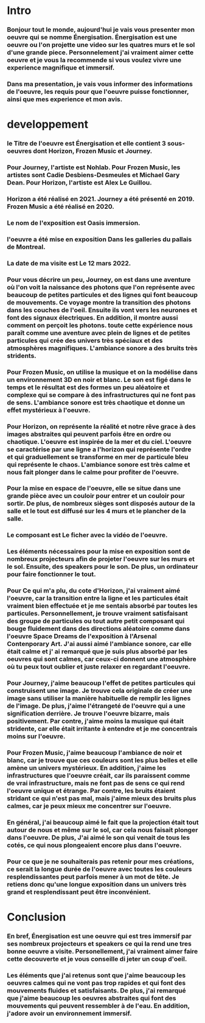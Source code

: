 # Intro

### Bonjour tout le monde, aujourd'hui je vais vous presenter mon oeuvre qui se nomme Énergisation. Énergisation est une oeuvre ou l'on projette une video sur les quatres murs et le sol d'une grande piece. Personnelement j'ai vraiment aimer cette oeuvre et je vous la recommende si vous voulez vivre une experience magnifique et immersif.

### Dans ma presentation, je vais vous informer des informations de l'oeuvre, les requis pour que l'oeuvre puisse fonctionner, ainsi que mes experience et mon avis.

# developpement


### le Titre de l'oeuvre est Énergisation et elle contient 3 sous-oeuvres dont Horizon, Frozen Music et Journey.

### Pour Journey, l'artiste est Nohlab. Pour Frozen Music, les artistes sont Cadie Desbiens-Desmeules et Michael Gary Dean. Pour Horizon, l'artiste est Alex Le Guillou.

### Horizon a été réalisé en 2021. Journey a été présenté en 2019. Frozen Music a été réalisé en 2020.

### Le nom de l'exposition est Oasis immersion.

### l'oeuvre a été mise en exposition Dans les galleries du pallais de Montreal.

### La date de ma visite est Le 12 mars 2022.

### Pour vous décrire un peu, Journey, on est dans une aventure où l'on voit la naissance des photons que l'on représente avec beaucoup de petites particules et des lignes qui font beaucoup de mouvements. Ce voyage montre la transition des photons dans les couches de l'oeil. Ensuite ils vont vers les neurones et font des signaux électriques. En addition, il montre aussi comment on perçoit les photons. toute cette expérience nous paraît comme une aventure avec plein de lignes et de petites particules qui crée des univers très spéciaux et des atmosphères magnifiques. L'ambiance sonore a des bruits très stridents.

###  Pour Frozen Music, on utilise la musique et on la modélise dans un environnement 3D en noir et blanc. Le son est figé dans le temps et le résultat est des formes un peu aléatoire et complexe qui se compare à des infrastructures qui ne font pas de sens. L'ambiance sonore est très chaotique et donne un effet mystérieux à l'oeuvre.

### Pour Horizon, on représente la réalité et notre rêve grace à des images abstraites qui peuvent parfois être en ordre ou chaotique. L'oeuvre est inspirée de la mer et du ciel. L'oeuvre se caractérise par une ligne a l'horizon qui représente l'ordre et qui graduellement se transforme en mer de particule bleu qui représente le chaos. L'ambiance sonore est très calme et nous fait plonger dans le calme pour profiter de l'oeuvre.

### Pour la mise en espace de l'oeuvre, elle se situe dans une grande pièce avec un couloir pour entrer et un couloir pour sortir. De plus, de nombreux sièges sont disposés autour de la salle et le tout est diffusé sur les 4 murs et le plancher de la salle.

### Le composant est Le ficher avec la vidéo de l'oeuvre.

### Les éléments nécessaires pour la mise en exposition sont de nombreux projecteurs afin de projeter l'oeuvre sur les murs et le sol. Ensuite, des speakers pour le son. De plus, un ordinateur pour faire fonctionner le tout.

### Pour Ce qui m'a plu, du cote d'Horizon, j'ai vraiment aimé l'oeuvre, car la transition entre la ligne et les particules était vraiment bien effectuée et je me sentais absorbé par toutes les particules. Personnellement, je trouve vraiment satisfaisant des groupe de particules ou tout autre petit composant qui bouge fluidement dans des directions aléatoire comme dans l'oeuvre Space Dreams de l'exposition à l'Arsenal Contenporary Art. J'ai aussi aimé l'ambiance sonore, car elle était calme et j' ai remarqué que je suis plus absorbé par les oeuvres qui sont calmes, car ceux-ci donnent une atmosphère où tu peux tout oublier et juste relaxer en regardant l'oeuvre. 

### Pour Journey, j'aime beaucoup l'effet de petites particules qui construisent une image. Je trouve cela originale de créer une image sans utiliser la manière habituelle de remplir les lignes de l'image. De plus, j'aime l'étrangeté de l'oeuvre qui a une signification derrière. Je trouve l'oeuvre bizarre, mais positivement. Par contre, j'aime moins la musique qui était stridente, car elle était irritante à entendre et je me concentrais moins sur l'oeuvre.

### Pour Frozen Music, j'aime beaucoup l'ambiance de noir et blanc, car je trouve que ces couleurs sont les plus belles et elle amène un univers mystérieux. En addition, j'aime les infrastructures que l'oeuvre créait, car ils paraissent comme de vrai infrastructure, mais ne font pas de sens ce qui rend l'oeuvre unique et étrange. Par contre, les bruits étaient stridant ce qui n'est pas mal, mais j'aime mieux des bruits plus calmes, car je peux mieux  me concentrer  sur l'oeuvre.

### En général, j'ai beaucoup aimé le fait que la projection était tout autour de nous et même sur le sol, car cela nous faisait plonger dans l'oeuvre. De plus, J'ai aimé le son qui venait de tous les cotés, ce qui nous plongeaient encore plus dans l'oeuvre.

### Pour ce que je ne souhaiterais pas retenir pour mes créations, ce serait la longue durée de l'oeuvre avec toutes les couleurs resplendissantes peut parfois mener à un mot de tête. Je retiens donc qu'une longue exposition dans un univers très grand et resplendissant peut être inconvénient.

# Conclusion

### En bref, Énergisation est une oeuvre qui est tres immersif par ses nombreux projecteurs et speakers ce qui la rend une tres bonne oeuvre a visite. Personellement, j'ai vraiment aimer faire cette decouverte et je vous conseille di jeter un coup d'oeil.

### Les éléments que j'ai retenus sont que j'aime beaucoup les oeuvres calmes qui ne vont pas trop rapides et qui font des mouvements fluides et satisfaisants. De plus, j'ai remarqué que j'aime beaucoup les oeuvres abstraites qui font des mouvements qui peuvent ressembler à de l'eau. En addition, j'adore avoir un environnement immersif.

